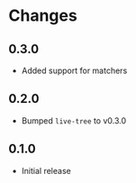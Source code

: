 # Changes

## 0.3.0

- Added support for matchers

## 0.2.0

- Bumped `live-tree` to v0.3.0

## 0.1.0

- Initial release
